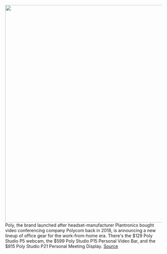 <img src='https://cdn.vox-cdn.com/thumbor/cu6L6oebOhoF7QsKkKgVx9xQRHI=/0x0:1613x1075/1200x800/filters:focal(678x409:936x667)/cdn.vox-cdn.com/uploads/chorus_image/image/68761457/Studio_P21_In_call_Lifestyle_2.0.jpg' width='700px' /><br/>
Poly, the brand launched after headset-manufacturer Plantronics bought video conferencing company Polycom back in 2018, is announcing a new lineup of office gear for the work-from-home era. There's the $129 Poly Studio P5 webcam, the $599 Poly Studio P15 Personal Video Bar, and the $815 Poly Studio P21 Personal Meeting Display.
<a href='https://www.theverge.com/2021/2/3/22263870/poly-p-series-webcam-video-bar-personal-meeting-display-work-from-home'> Source <a/>